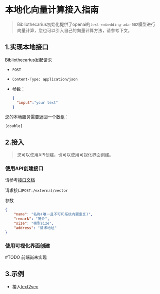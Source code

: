 # 本地化向量计算接入指南

> Bibliothecarius初始化提供了openai的`text-embedding-ada-002`模型进行向量计算，您也可以引入自己的向量计算方法，请参考下文。

## 1.实现本地接口

Bibliothecarius发起请求

- `POST`

- `Content-Type: application/json`

- 参数：

  ```json
  {
  	"input":"your text"
  }
  ```

您的本地服务需要返回一个数组：

```
[double]
```

## 2.接入

> 您可以使用API创建，也可以使用可视化界面创建。

### 使用API创建接口

请参考[接口文档](https://apifox.com/apidoc/shared-0dfab7c9-3d3f-498a-b4c2-88b5e6b99a01/api-72139088)

请求接口`POST:/external/vector`

参数

```json
{
    "name": "名称(唯一且不可和系统内置重复)",
    "remark": "简介",
    "size": "模型size",
    "address": "请求地址"
}
```

### 使用可视化界面创建

#TODO 前端尚未实现


## 3.示例

- 接入[text2vec](./本地化向量计算接入text2vec-chinese.md)

